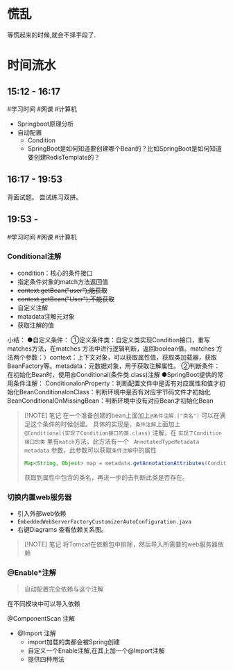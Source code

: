 
# 慌乱
等慌起来的时候,就会不择手段了.
# 时间流水

## 15:12 - 16:17
#学习时间 #网课 #计算机 
- Springboot原理分析
- 自动配置
	- Condition
	- SpringBoot是如何知道要创建哪个Bean的？比如SpringBoot是如何知道要创建RedisTemplate的？
## 16:17 - 19:53
背面试题。
尝试练习双拼。
## 19:53 - 
#学习时间 #网课 #计算机 
### Conditional注解
- condition：核心的条件接口
- 指定条件对象的match方法返回值
- ~~context.getBean("user");能获取~~
- ~~context.getBean("User");不能获取~~
- 自定义注解
- matadata注解元对象
- 获取注解的值

小结：
●自定义条件：
	①定义条件类：自定义类实现Condition接口，重写matches方法，在matches 方法中进行逻辑判断，返回boolean值。matches 方法两个参数：）context：上下文对象，可以获取属性值，获取类加载器，获取BeanFactory等。metadata：元数据对象，用于获取注解属性。
	②判断条件：在初始化Bean时，使用@Conditional(条件类.class)注解
●SpringBoot提供的常用条件注解：
	ConditionalonProperty：判断配置文件中是否有对应属性和值才初始化BeanConditionalonClass：判断环境中是否有对应字节码文件才初始化BeanConditionalOnMissingBean：判断环境中没有对应Bean才初始化Bean

> [!NOTE] 笔记
> 在一个准备创建的bean上面加上`@条件注解.("类名")` 可以在满足这个条件的时候创建。
> 具体的实现是，`条件注解`上面加上 `@Conditional(实现了Condition接口的类.class)` 注解，在 `实现了Condition接口的类` 里有`match`方法，此方法有一个 ` AnnotatedTypeMetadata metadata` 参数，此参数可以获取`条件注解`中的属性
> ```java
> Map<String, Object> map = metadata.getAnnotationAttributes(ConditionOnClass.class.getName());
> ```
> 获取到属性中包含的类名，再进一步的去判断此类是否存在。
> 

### 切换内置web服务器
- 引入外部web依赖
- `EmbeddedWebServerFactoryCustomizerAutoConfiguration.java` 
- 右键Diagrams 查看依赖关系图。

> [!NOTE] 笔记
> 将Tomcat在依赖包中排除，然后导入所需要的web服务器依赖

### @Enable\*注解
>自动配置完全依赖与这个注解

在不同模块中可以导入依赖 

@ComponentScan 注解


- @Import 注解
	- import加载的类都会被Spring创建
	- 自定义一个Enable注解,在其上加一个@Import注解
	- 提供四种用法






